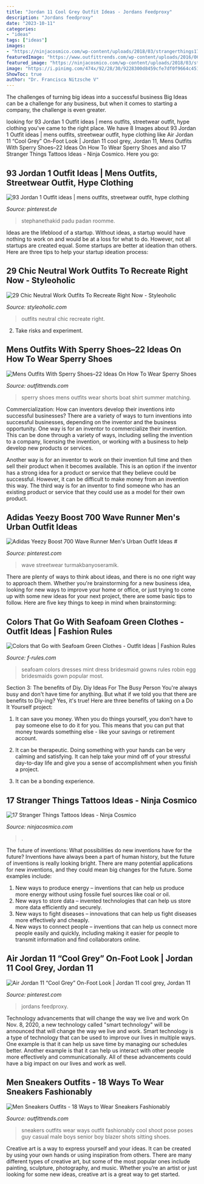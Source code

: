 ```yaml
---
title: "Jordan 11 Cool Grey Outfit Ideas - Jordans Feedproxy"
description: "Jordans feedproxy"
date: "2023-10-11"
categories:
- "ideas"
tags: ["ideas"]
images:
- "https://ninjacosmico.com/wp-content/uploads/2018/03/strangerthings17-768x1050.jpg"
featuredImage: "https://www.outfittrends.com/wp-content/uploads/2016/06/b83f98cddf1c30580f7810d62e073252.jpg"
featured_image: "https://ninjacosmico.com/wp-content/uploads/2018/03/strangerthings17-768x1050.jpg"
image: "https://i.pinimg.com/474x/92/28/30/9228300d8459cfe7df0f9664c4518e44.jpg"
ShowToc: true
author: "Dr. Francisca Nitzsche V"
---
```



The challenges of turning big ideas into a successful business
Big Ideas can be a challenge for any business, but when it comes to starting a company, the challenge is even greater.

	

		
looking for 93 Jordan 1 Outfit ideas | mens outfits, streetwear outfit, hype clothing you've came to the right place. We have 8 Images about 93 Jordan 1 Outfit ideas | mens outfits, streetwear outfit, hype clothing like Air Jordan 11 “Cool Grey” On-Foot Look | Jordan 11 cool grey, Jordan 11, Mens Outfits With Sperry Shoes–22 Ideas On How To Wear Sperry Shoes and also 17 Stranger Things Tattoos Ideas - Ninja Cosmico. Here you go:
		
    
## 93 Jordan 1 Outfit Ideas | Mens Outfits, Streetwear Outfit, Hype Clothing

<img loading=lazy src="https://i.pinimg.com/474x/92/28/30/9228300d8459cfe7df0f9664c4518e44.jpg" onerror="this.onerror=null;this.src='https://tse3.mm.bing.net/th?id=OIP.gKKQBp6HXYM6TfrmonzCWgAAAA&amp;pid=15.1';" alt="93 Jordan 1 Outfit ideas | mens outfits, streetwear outfit, hype clothing">

_Source: pinterest.de_

>stephanethakid padu padan roomme. 

	

Ideas are the lifeblood of a startup. Without ideas, a startup would have nothing to work on and would be at a loss for what to do. However, not all startups are created equal. Some startups are better at ideation than others. Here are three tips to help your startup ideation process:

    
## 29 Chic Neutral Work Outfits To Recreate Right Now - Styleoholic

<img loading=lazy src="https://i.styleoholic.com/2016/04/chic-neutral-work-outfits-to-recreate-right-now-31.jpg" onerror="this.onerror=null;this.src='https://tse1.mm.bing.net/th?id=OIP.TehnfkeWtgzp9unauqUJ1gHaLH&amp;pid=15.1';" alt="29 Chic Neutral Work Outfits To Recreate Right Now - Styleoholic">

_Source: styleoholic.com_

>outfits neutral chic recreate right. 

	

2. Take risks and experiment.

    
## Mens Outfits With Sperry Shoes–22 Ideas On How To Wear Sperry Shoes

<img loading=lazy src="https://www.outfittrends.com/wp-content/uploads/2016/06/b83f98cddf1c30580f7810d62e073252.jpg" onerror="this.onerror=null;this.src='https://tse1.mm.bing.net/th?id=OIP.GUxA-wMfHKgnEpxgfAkcCQHaLH&amp;pid=15.1';" alt="Mens Outfits With Sperry Shoes–22 Ideas On How To Wear Sperry Shoes">

_Source: outfittrends.com_

>sperry shoes mens outfits wear shorts boat shirt summer matching. 

	

Commercialization: How can inventors develop their inventions into successful businesses?
There are a variety of ways to turn inventions into successful businesses, depending on the inventor and the business opportunity. 
One way is for an inventor to commercialize their invention. This can be done through a variety of ways, including selling the invention to a company, licensing the invention, or working with a business to help develop new products or services. 

Another way is for an inventor to work on their invention full time and then sell their product when it becomes available. This is an option if the inventor has a strong idea for a product or service that they believe could be successful. However, it can be difficult to make money from an invention this way. 
The third way is for an inventor to find someone who has an existing product or service that they could use as a model for their own product.

    
## Adidas Yeezy Boost 700 Wave Runner Men&#039;s Urban Outfit Ideas #

<img loading=lazy src="https://i.pinimg.com/originals/dd/e9/3b/dde93b3915bc0432812d9f004ff16a27.jpg" onerror="this.onerror=null;this.src='https://tse1.mm.bing.net/th?id=OIP.ZaSs9lYYGOaO7h080_yAHAHaG5&amp;pid=15.1';" alt="Adidas Yeezy Boost 700 Wave Runner Men&#039;s Urban Outfit Ideas #">

_Source: pinterest.com_

>wave streetwear turmakbanyoseramik. 

	

There are plenty of ways to think about ideas, and there is no one right way to approach them. Whether you're brainstorming for a new business idea, looking for new ways to improve your home or office, or just trying to come up with some new ideas for your next project, there are some basic tips to follow. Here are five key things to keep in mind when brainstorming: 

    
## Colors That Go With Seafoam Green Clothes - Outfit Ideas | Fashion Rules

<img loading=lazy src="http://f-rules.com/wp-content/uploads/2015/11/seafoam-green.jpg" onerror="this.onerror=null;this.src='https://tse1.mm.bing.net/th?id=OIP.86Kl1dVb0jJE2Cqoma3mvQAAAA&amp;pid=15.1';" alt="Colors that Go with Seafoam Green Clothes - Outfit Ideas | Fashion Rules">

_Source: f-rules.com_

>seafoam colors dresses mint dress bridesmaid gowns rules robin egg bridesmaids gown popular most. 

	

Section 3: The benefits of Diy.
Diy Ideas For The Busy Person
You're always busy and don't have time for anything. But what if we told you that there are benefits to Diy-ing? Yes, it's true! Here are three benefits of taking on a Do It Yourself project:

1. It can save you money. When you do things yourself, you don't have to pay someone else to do it for you. This means that you can put that money towards something else - like your savings or retirement account.

2. It can be therapeutic. Doing something with your hands can be very calming and satisfying. It can help take your mind off of your stressful day-to-day life and give you a sense of accomplishment when you finish a project.

3. It can be a bonding experience.

    
## 17 Stranger Things Tattoos Ideas - Ninja Cosmico

<img loading=lazy src="https://ninjacosmico.com/wp-content/uploads/2018/03/strangerthings17-768x1050.jpg" onerror="this.onerror=null;this.src='https://tse2.mm.bing.net/th?id=OIP.IMoGM3WVs-E7ccYD07rosAHaKI&amp;pid=15.1';" alt="17 Stranger Things Tattoos Ideas - Ninja Cosmico">

_Source: ninjacosmico.com_

>. 

	

The future of inventions: What possibilities do new inventions have for the future?
Inventions have always been a part of human history, but the future of inventions is really looking bright. There are many potential applications for new inventions, and they could mean big changes for the future. Some examples include:
1. New ways to produce energy – inventions that can help us produce more energy without using fossile fuel sources like coal or oil.
2. New ways to store data – invented technologies that can help us store more data efficiently and securely.
3. New ways to fight diseases – innovations that can help us fight diseases more effectively and cheaply.
4. New ways to connect people – inventions that can help us connect more people easily and quickly, including making it easier for people to transmit information and find collaborators online.

    
## Air Jordan 11 “Cool Grey” On-Foot Look | Jordan 11 Cool Grey, Jordan 11

<img loading=lazy src="https://i.pinimg.com/originals/11/a5/eb/11a5ebf31481fed05d0941939501a260.jpg" onerror="this.onerror=null;this.src='https://tse2.mm.bing.net/th?id=OIP.s9m2raG_yXcT9kFGTqk3fQHaE8&amp;pid=15.1';" alt="Air Jordan 11 “Cool Grey” On-Foot Look | Jordan 11 cool grey, Jordan 11">

_Source: pinterest.com_

>jordans feedproxy. 

	

Technology advancements that will change the way we live and work
On Nov. 8, 2020, a new technology called "smart technology" will be announced that will change the way we live and work. Smart technology is a type of technology that can be used to improve our lives in multiple ways. One example is that it can help us save time by managing our schedules better. Another example is that it can help us interact with other people more effectively and communicationally. All of these advancements could have a big impact on our lives and work as well.

    
## Men Sneakers Outfits - 18 Ways To Wear Sneakers Fashionably

<img loading=lazy src="http://www.outfittrends.com/wp-content/uploads/2015/08/7132928933fe31d4efb07d637dda2ccd-577x1024.jpg" onerror="this.onerror=null;this.src='https://tse1.mm.bing.net/th?id=OIP.6sAHnVmNCIYRG_kM3hK_KgHaNJ&amp;pid=15.1';" alt="Men Sneakers Outfits - 18 Ways to Wear Sneakers Fashionably">

_Source: outfittrends.com_

>sneakers outfits wear ways outfit fashionably cool shoot pose poses guy casual male boys senior boy blazer shots sitting shoes. 

	

Creative art is a way to express yourself and your ideas. It can be created by using your own hands or using inspiration from others. There are many different types of creative art, but some of the most popular ones include painting, sculpture, photography, and music. Whether you’re an artist or just looking for some new ideas, creative art is a great way to get started.

